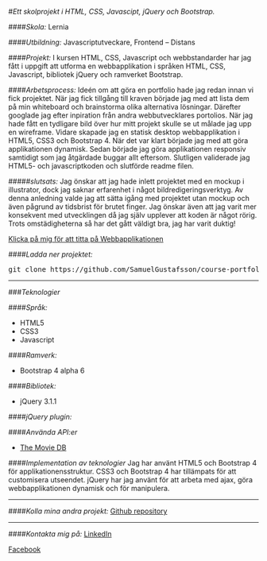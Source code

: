 #_Ett skolprojekt i HTML, CSS, Javascipt, jQuery och Bootstrap._

####_Skola:_ Lernia

####_Utbildning:_ Javascriptutveckare, Frontend – Distans

####_Projekt:_ I kursen HTML, CSS, Javascript och webbstandarder har jag fått i uppgift att utforma en webbapplikation i språken HTML, CSS, Javascript, bibliotek jQuery och ramverket Bootstrap.

####_Arbetsprocess:_ Ideén om att göra en portfolio hade jag redan innan vi fick projektet. När jag fick tillgång till kraven började jag med att lista dem på min whiteboard och brainstorma olika alternativa lösningar. Därefter googlade jag efter inpiration från andra webbutvecklares portolios. När jag hade fått en tydligare bild över hur mitt projekt skulle se ut målade jag upp en wireframe. Vidare skapade jag en statisk desktop webbapplikation i HTML5, CSS3 och Bootstrap 4. När det var klart började jag med att göra applikationen dynamisk. Sedan började jag göra applikationen responsiv samtidigt som jag åtgärdade buggar allt eftersom. Slutligen validerade jag HTML5- och javascriptkoden och slutförde readme filen.

#####_slutsats:_
Jag önskar att jag hade inlett projektet med en mockup i illustrator, dock jag saknar erfarenhet i något bildredigeringsverktyg. Av denna anledning valde jag att sätta igång med projektet utan mockup och även pågrund av tidsbrist för brutet finger. Jag önskar även att jag varit mer konsekvent med utvecklingen då jag själv upplever att koden är något rörig. Trots omstädigheterna så har det gått väldigt bra, jag har varit duktig!  

[Klicka på mig för att titta på Webbapplikationen](https://samuelgustafsson.github.io/course-portfolio/)

####_Ladda ner projektet:_
<pre>git clone https://github.com/SamuelGustafsson/course-portfolio.git</pre>

---

###_Teknologier_

####_Språk:_
* HTML5
* CSS3
* Javascript

####_Ramverk:_
*	Bootstrap 4 alpha 6

####_Bibliotek:_
*	jQuery 3.1.1


####_jQuery plugin:_

####_Använda API:er_
* [The Movie DB](https://www.themoviedb.org/)


####_Implementation av teknologier_
Jag har använt HTML5 och Bootstrap 4 för applikationensstruktur. CSS3 och Bootstrap 4 har tillämpats för att customisera utseendet. 
jQuery har jag använt för att arbeta med ajax, göra webbapplikationen dynamisk och för manipulera.  

---

####_Kolla mina andra projekt:_
[Github repository](https://github.com/SamuelGustafsson?tab=repositories)

---

####_Kontakta mig på:_
[LinkedIn](https://se.linkedin.com/in/samuel-gustafsson)

[Facebook](https://www.facebook.com/Samuel89?ref=br_rs)
